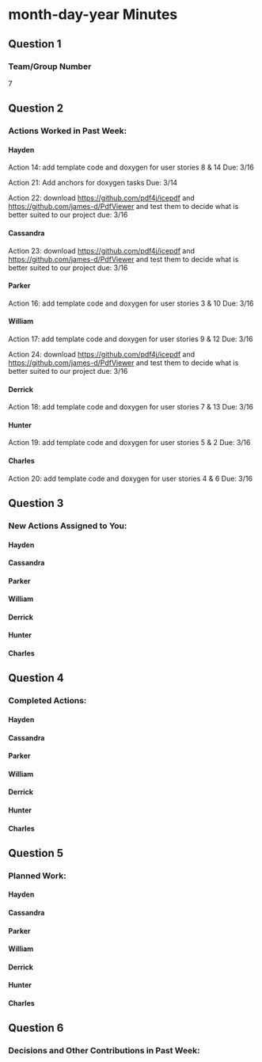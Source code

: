 # month-day-year Minutes

## Question 1
### Team/Group Number

7

## Question 2
### Actions Worked in Past Week:

#### Hayden

Action 14: add template code and doxygen for user stories 8 & 14 Due: 3/16

Action 21: Add anchors for doxygen tasks Due: 3/14

Action 22: download https://github.com/pdf4j/icepdf and https://github.com/james-d/PdfViewer and test them to decide what is better suited to our project due: 3/16

#### Cassandra

Action 23: download https://github.com/pdf4j/icepdf and https://github.com/james-d/PdfViewer and test them to decide what is better suited to our project due: 3/16

#### Parker

Action 16: add template code and doxygen for user stories 3 & 10 Due: 3/16

#### William

Action 17: add template code and doxygen for user stories 9 & 12 Due: 3/16

Action 24: download https://github.com/pdf4j/icepdf and https://github.com/james-d/PdfViewer and test them to decide what is better suited to our project due: 3/16

#### Derrick

Action 18: add template code and doxygen for user stories 7 & 13 Due: 3/16

#### Hunter

Action 19: add template code and doxygen for user stories 5 & 2 Due: 3/16

#### Charles

Action 20: add template code and doxygen for user stories 4 & 6 Due: 3/16

## Question 3
### New Actions Assigned to You:

#### Hayden



#### Cassandra



#### Parker


#### William



#### Derrick



#### Hunter



#### Charles



## Question 4
### Completed Actions:

#### Hayden



#### Cassandra



#### Parker



#### William



#### Derrick



#### Hunter



#### Charles




## Question 5
### Planned Work:

#### Hayden



#### Cassandra



#### Parker



#### William



#### Derrick



#### Hunter



#### Charles



## Question 6
### Decisions and Other Contributions in Past Week:
